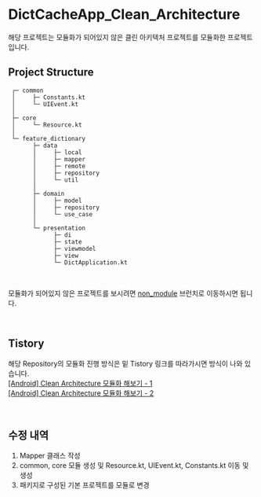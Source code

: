 # DictCacheApp_Clean_Architecture  

해당 프로젝트는 모듈화가 되어있지 않은 클린 아키텍처 프로젝트를 모듈화한 프로젝트입니다.

## Project Structure

```
 ┌─ common
 │     ├─ Constants.kt
 │     └─ UIEvent.kt
 │
 ├─ core
 │     └─ Resource.kt
 │
 └─ feature_dictionary
       ├─ data
       │     ├─ local
       │     ├─ mapper
       │     ├─ remote
       │     ├─ repository
       │     └─ util
       │
       ├─ domain
       │     ├─ model
       │     ├─ repository
       │     └─ use_case
       │
       └─ presentation
             ├─ di
             ├─ state
             ├─ viewmodel
             ├─ view
             └─ DictApplication.kt
```  
<br>  

모듈화가 되어있지 않은 프로젝트를 보시려면 [non_module](https://github.com/HanBI24/DictCacheApp_Clean_Architecture/tree/non_module) 브런치로 이동하시면 됩니다.  

<br>

## Tistory
해당 Repository의 모듈화 진행 방식은 밑 Tistory 링크를 따라가시면 방식이 나와 있습니다.  
[[Android] Clean Architecture 모듈화 해보기 - 1](https://50billion-dollars.tistory.com/entry/Android-Clean-Architecture-%EB%AA%A8%EB%93%88%ED%99%94-%ED%95%B4%EB%B3%B4%EA%B8%B0-1)  
[[Android] Clean Architecture 모듈화 해보기 - 2](https://50billion-dollars.tistory.com/entry/Android-Clean-Architecture-%EB%AA%A8%EB%93%88%ED%99%94-%ED%95%B4%EB%B3%B4%EA%B8%B0-2)  

<br>

## 수정 내역
1. Mapper 클래스 작성
2. common, core 모듈 생성 및 Resource.kt, UIEvent.kt, Constants.kt 이동 및 생성
3. 패키지로 구성된 기본 프로젝트를 모듈로 변경
